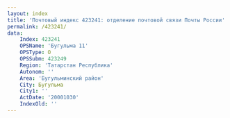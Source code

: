 ```yaml
---
layout: index
title: 'Почтовый индекс 423241: отделение почтовой связи Почты России'
permalink: /423241/
data:
    Index: 423241
    OPSName: 'Бугульма 11'
    OPSType: О
    OPSSubm: 423249
    Region: 'Татарстан Республика'
    Autonom: ''
    Area: 'Бугульминский район'
    City: Бугульма
    City1: ''
    ActDate: '20001030'
    IndexOld: ''
---
```


